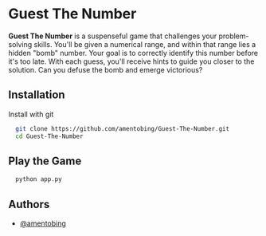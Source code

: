# Guest The Number

**Guest The Number** is a suspenseful game that challenges your problem-solving skills. You'll be given a numerical range, and within that range lies a hidden "bomb" number. Your goal is to correctly identify this number before it's too late. With each guess, you'll receive hints to guide you closer to the solution. Can you defuse the bomb and emerge victorious?

## Installation

Install with git

```bash
  git clone https://github.com/amentobing/Guest-The-Number.git
  cd Guest-The-Number
```

## Play the Game

```bash
  python app.py
```

## Authors

- [@amentobing](https://www.github.com/amentobing)
